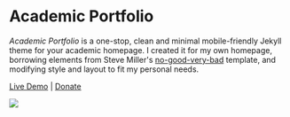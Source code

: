 # Academic Portfolio
*Academic Portfolio* is a one-stop, clean and minimal mobile-friendly Jekyll theme for your academic homepage. I created it for my own homepage, borrowing elements from Steve Miller's [no-good-very-bad](https://github.com/svmiller/steve-ngvb-jekyll-template) template, and modifying style and layout to fit my personal needs. 

[Live Demo](https://ys1998.github.io/academic-portfolio) | [Donate](https://www.paypal.com/cgi-bin/webscr?cmd=_s-xclick&hosted_button_id=2A744DLR6PA8G)

<img src="https://raw.githubusercontent.com/ys1998/academic-portfolio/master/images/screenshot_large.png" /> 
